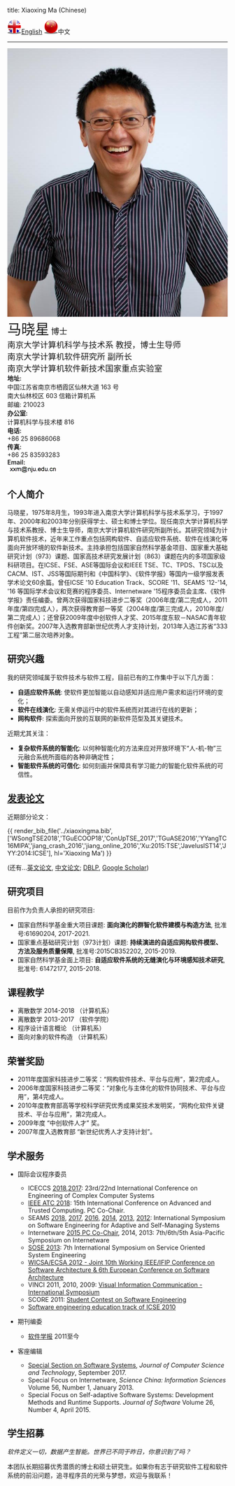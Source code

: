 title: Xiaoxing Ma (Chinese)

<a href="../"><img width="32" alt="" src="../static/uk-icon-small.png" />English</a>
<img width="32" alt="" src="../static/china-icon-small.png" />中文

<hr/>

<div class="news-body">
    <div class="row gutter k-equal-height"><!-- row -->
        <div class="col-lg-3 col-md-4 col-sm-12">
            <img src="../static/xxm-happy.jpg" alt="Xiaoxing Ma" class="aligncenter" />
        </div>
        <div class="col-lg-9 col-md-8 col-sm-12">
            <div class="row gutter k-equal-height"><!-- nesting row -->
                <div class="col-lg-12">
                    <span style="font-size:24pt">马晓星</span> <span style="font-size:14pt">博士</span>
                </div>
            </div><!-- nesting row end -->
            <div class="row gutter k-equal-height"><!-- nesting row -->
                <div class="col-lg-12">
                    <span style="font-size:14pt">南京大学计算机科学与技术系 教授，博士生导师</span>
                </div>
            </div><!-- nesting row end -->
            <div class="row gutter k-equal-height"><!-- nesting row -->
                <div class="col-lg-12">
                    <span style="font-size:14pt">南京大学计算机软件研究所 副所长</span>
                </div>
            </div><!-- nesting row end -->
            <div class="row gutter k-equal-height"><!-- nesting row -->
                <div class="col-lg-12">
                    <span style="font-size:14pt">南京大学计算机软件新技术国家重点实验室</span>
                </div>
            </div><!-- nesting row end -->
            <div class="row gutter k-equal-height"><!-- nesting row -->
                <div class="col-lg-1 col-md-2 col-sm-12">
                    <span style="font-weight: 600;">地址:</span>
                </div>
                <div class="col-lg-11 col-md-10 col-sm-12">
                    <div clas="row">
                        <div class="col-lg-12">
                            中国江苏省南京市栖霞区仙林大道 163 号
                        </div>
                    </div>
                    <div clas="row">
                        <div class="col-lg-12">
                            南大仙林校区 603 信箱计算机系
                        </div>
                    </div>
                    <div clas="row">
                        <div class="col-lg-12">
                            邮编: 210023
                        </div>
                    </div>
                </div>
            </div><!-- nesting row end -->
            <div class="row gutter k-equal-height"><!-- nesting row -->
                <div class="col-lg-1 col-md-2 col-sm-12" style="padding-right: 0;">
                    <span style="font-weight: 600;">办公室:</span>
                </div>
                <div class="col-lg-11 col-md-10 col-sm-12">
                    <div clas="row">
                        <div class="col-lg-12">
                            计算机科学与技术楼 816
                        </div>
                    </div>
                </div>
            </div><!-- nesting row end -->
            <div class="row gutter k-equal-height"><!-- nesting row -->
                <div class="col-lg-1 col-md-2 col-sm-12">
                    <span style="font-weight: 600;">电话:</span>
                </div>
                <div class="col-lg-11 col-md-10 col-sm-12">
                    <div clas="row">
                        <div class="col-lg-12">
                            +86 25 89686068
                        </div>
                    </div>
                </div>
            </div><!-- nesting row end -->
            <div class="row gutter k-equal-height"><!-- nesting row -->
                <div class="col-lg-1 col-md-2 col-sm-12">
                    <span style="font-weight: 600;">传真:</span>
                </div>
                <div class="col-lg-11 col-md-10 col-sm-12">
                    <div clas="row">
                        <div class="col-lg-12">
                            +86 25 83593283
                        </div>
                    </div>
                </div>
            </div><!-- nesting row end -->
            <div class="row gutter k-equal-height"><!-- nesting row -->
                <div class="col-lg-1 col-md-2 col-sm-12">
                    <span style="font-weight: 600;">Email:</span>
                </div>
                <div class="col-lg-11 col-md-10 col-sm-12">
                    <div clas="row">
                        <div class="col-lg-12">
                            <img src="../static/email_nju.gif"/>
                        </div>
                    </div>
                </div>
            </div><!-- nesting row end -->
        </div>
    </div><!-- row end -->
</div>

## 个人简介
马晓星，1975年8月生，1993年进入南京大学计算机科学与技术系学习，于1997年、2000年和2003年分别获得学士、硕士和博士学位。现任南京大学计算机科学与技术系教授、博士生导师，南京大学计算机软件研究所副所长。其研究领域为计算机软件技术，近年来工作重点包括网构软件、自适应软件系统、软件在线演化等面向开放环境的软件新技术。主持承担包括国家自然科学基金项目、国家重大基础研究计划（973）课题、国家高技术研究发展计划（863）课题在内的多项国家级科研项目。在ICSE、FSE、ASE等国际会议和IEEE  TSE、TC、TPDS、TSC以及CACM、IST、JSS等国际期刊和《中国科学》、《软件学报》等国内一级学报发表学术论文60余篇。曾任ICSE '10  Education Track、SCORE '11、SEAMS '12-'14, '16 等国际学术会议和竞赛的程序委员、Internetware  '15程序委员会主席、《软件学报》责任编委。曾两次获得国家科技进步二等奖（2006年度/第二完成人，2011年度/第四完成人），两次获得教育部一等奖（2004年度/第三完成人，2010年度/第二完成人）；还曾获2009年度中创软件人才奖、2015年度东软－NASAC青年软件创新奖。2007年入选教育部新世纪优秀人才支持计划，2013年入选江苏省“333工程”第二层次培养对象。

## 研究兴趣
我的研究领域属于软件技术与软件工程，目前已有的工作集中于以下几方面：

* __自适应软件系统__: 使软件更加智能以自动感知并适应用户需求和运行环境的变化；
* __软件在线演化__: 无需关停运行中的软件系统而对其进行在线的更新；
* __网构软件__: 探索面向开放的互联网的新软件范型及其关键技术。

近期尤其关注：

* __复杂软件系统的智能化__: 以何种智能化的方法来应对开放环境下“人-机-物”三元融合系统所面临的各种非确定性；
* __智能软件系统的可信化__: 如何刻画并保障具有学习能力的智能化软件系统的可信性。

## [发表论文](../publications)
近期部分论文：

{{ render_bib_file('../xiaoxingma.bib', ['WSongTSE2018','TGuECOOP18','ConUpTSE_2017','TGuASE2016','YYangTC16MIPA','jiang_crash_2016','jiang_online_2016','Xu:2015:TSE','JavelusIST14','JYY:2014:ICSE'], hl='Xiaoxing Ma') }}


(还有...[英文论文](../publications), [中文论文](http://www.c-dblp.cn/search_result.php?author_name=%E9%A9%AC%E6%99%93%E6%98%9F); [DBLP](http://dblp.uni-trier.de/pers/hd/m/Ma:Xiaoxing), [Google Scholar](https://scholar.google.com/citations?user=44WpWR4AAAAJ))

## 研究项目
目前作为负责人承担的研究项目: 

* 国家自然科学基金重大项目课题: __面向演化的群智化软件建模与构造方法__, 批准号:61690204, 2017-2021.
* 国家重点基础研究计划（973计划）课题: __持续演进的自适应网构软件模型、方法及服务质量保障__, 批准号:2015CB352202, 2015-2019.
* 国家自然科学基金面上项目: __自适应软件系统的无缝演化与环境感知技术研究__, 批准号: 61472177, 2015-2018. 

## 课程教学
* 离散数学 2014-2018 （计算机系）
* 离散数学 2013-2017 （软件学院）
* 程序设计语言概论 （计算机系）
* 面向对象的软件构造 （计算机系）



## 荣誉奖励
* 2011年度国家科技进步二等奖：“网构软件技术、平台与应用”，第2完成人。
* 2006年度国家科技进步二等奖：“对象化与主体化的软件协同技术、平台与应用”，第4完成人。
* 2010年度教育部高等学校科学研究优秀成果奖技术发明奖，“网构化软件关键技术、平台与应用”，第2完成人。
* 2009年度 “中创软件人才” 奖。
* 2007年度入选教育部 “新世纪优秀人才支持计划”。

## 学术服务

* 国际会议程序委员
    * ICECCS [2018](http://formal-analysis.com/iceccs/2018/),[2017](https://iceccs.github.io/2017/): 23rd/22nd International Conference on Engineering of Complex Computer Systems
    * [IEEE ATC 2018](http://www.smart-world.org/2018/atc/): 15th International Conference on Advanced and Trusted Computing. PC Co-Chair.
    * SEAMS [2018](https://conf.researchr.org/home/seams-2018), [2017](https://wp.doc.ic.ac.uk/seams2017/), [2016](http://seams2016.jgreen.de/), [2014](http://seams2014.uni-paderborn.de/), [2013](http://www.yorku.ca/mlitoiu/seams2013/), [2012](http://www.seams2012.cs.uvic.ca/):  International Symposium on Software Engineering for Adaptive and Self-Managing Systems
    * Internetware [2015 PC Co-Chair](http://internetware2015.trustie.net/), 2014, 2013: 7th/6th/5th Asia-Pacific Symposium on Internetware 
    * [SOSE 2013](http://sei.pku.edu.cn/conference/sose2013/): 7th International Symposium on Service Oriented System Engineering
    * [WICSA/ECSA 2012 - Joint 10th Working IEEE/IFIP Conference on Software Architecture & 6th European Conference on Software Architecture](http://www.wicsa.net/)
    * VINCI 2011, 2010, 2009: [Visual Information Communication - International Symposium](http://www.cse.ust.hk/vinci2011/)
    * SCORE 2011: [Student Contest on Software Engineering](http://score-contest.org/2011/)
    * [Software engineering education track of ICSE 2010](http://www.sbs.co.za/ICSE2010/3-EVENTS/_TRACKS/ICSE2010_SE-EDUCATION.html)

* 期刊编委
   * [软件学报](http://www.jos.org.cn)  2011至今
* 客座编辑
   * [Special Section on Software Systems](http://jcst.ict.ac.cn:8080/jcst/EN/column/item161.shtml), _Journal of Computer Science and Technology_, September 2017.
    * Special Focus on Internetware, _Science China: Information Sciences_ Volume 56, Number 1, January 2013.
    * Special Focus on Self-adaptive Software Systems: Development Methods and Runtime Supports. _Journal of Software_ Volume 26, Number 4, April 2015.

## 学生招募
_软件定义一切，数据产生智能。世界已不同于昨日，你意识到了吗？_

本团队长期招募优秀潜质的博士和硕士研究生。如果你有志于研究软件工程和软件系统的前沿问题，追寻程序员的光荣与梦想，欢迎与我联系！
 

<!-- Maintained by [Xiaoxing Ma](/people/xiaoxingma) Last updated 2018-05-22 --->
